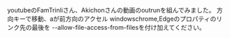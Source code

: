 youtubeのFamTrinliさん、Akichonさんの動画のoutrunを組んでみました。
方向キーで移動、aが前方向のアクセル
windowschrome,Edgeのプロパティのリンク先の最後を
 --allow-file-access-from-filesを付け加えてください。

